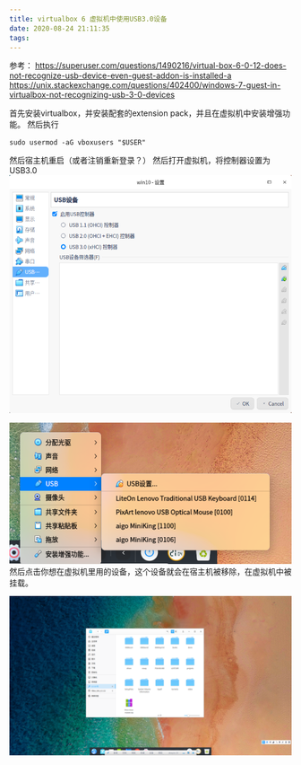```yaml
---
title: virtualbox 6 虚拟机中使用USB3.0设备
date: 2020-08-24 21:11:35
tags:
---
```


参考：
<https://superuser.com/questions/1490216/virtual-box-6-0-12-does-not-recognize-usb-device-even-guest-addon-is-installed-a>
<https://unix.stackexchange.com/questions/402400/windows-7-guest-in-virtualbox-not-recognizing-usb-3-0-devices>

首先安装virtualbox，并安装配套的extension pack，并且在虚拟机中安装增强功能。
然后执行
```shell
sudo usermod -aG vboxusers "$USER"
```
然后宿主机重启（或者注销重新登录？）
然后打开虚拟机，将控制器设置为USB3.0
![在这里插入图片描述](virtualbox%206%20虚拟机中使用USB3.0设备/20200824210841405.png)

![在这里插入图片描述](virtualbox%206%20虚拟机中使用USB3.0设备/20200824210521786.png)
然后点击你想在虚拟机里用的设备，这个设备就会在宿主机被移除，在虚拟机中被挂载。

![在这里插入图片描述](virtualbox%206%20虚拟机中使用USB3.0设备/2020082421104879.png)
